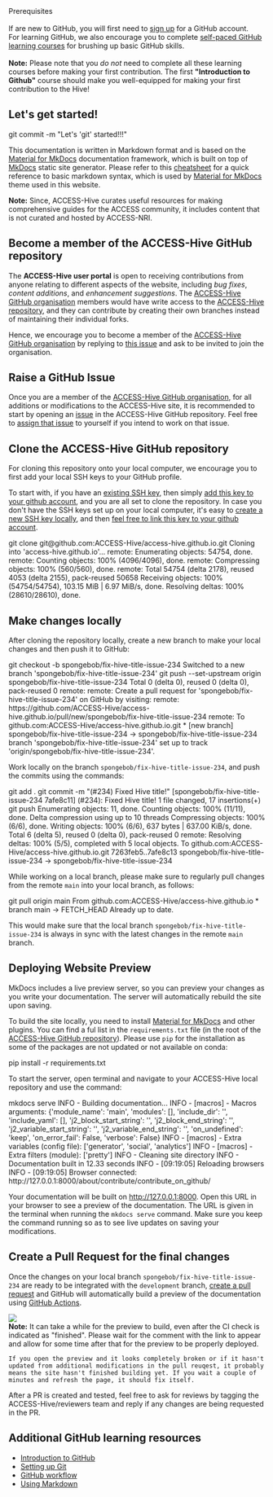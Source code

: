 <div class="flex-container with-border with-padding">
    <div class="med-text bold">Prerequisites</div>
    <br>
    <div>
        <i class="fa-regular fa-square-check nri-green-color with-padding"></i> If are new to GitHub, you will first need to <a href="https://github.com" target="_blank">sign up</a> for a GitHub account.
        <br>
        <i class="fa-regular fa-lightbulb nri-orange-color with-padding"></i> 
        For learning GitHub, we also encourage you to complete <a href="#additional-github-learning-resources" target="_blank">self-paced GitHub learning courses</a> for brushing up basic GitHub skills. 
        <br>
        <br>
        <div class="markdown-notes">
        <b>Note:</b> Please note that you <i>do not</i> need to complete all these learning courses before making your first contribution. The first
        <b>"Introduction to Github"</b> course should make you well-equipped for making your first contribution to the Hive!
        </div>
    </div>
</div>

## Let's get started! 

<terminal-window>
    <terminal-line data="input">git commit -m "Let's 'git' started!!!"</terminal-line>
    <terminal-line></terminal-line>
    <terminal-line data="progress"></terminal-line>
</terminal-window>

This documentation is written in Markdown format and is based on the <a href="https://squidfunk.github.io/mkdocs-material/" target="_blank">Material for MkDocs</a> documentation framework, which is built on top of <a href="https://www.mkdocs.org" target="_blank">MkDocs</a> static site generator. Please refer to this <a href="https://www.markdownguide.org/cheat-sheet/" target="_blank">cheatsheet</a> for a quick reference to basic markdown syntax, which is used by <a href="https://squidfunk.github.io/mkdocs-material/" target="_blank">Material for MkDocs</a> theme used in this website.

<div class="markdown-notes">
    <b>Note:</b> Since, ACCESS-Hive curates useful resources for making comprehensive guides for the ACCESS community, it includes content that is not curated and hosted by ACCESS-NRI. 
</div>

## Become a member of the ACCESS-Hive GitHub repository

The <b>ACCESS-Hive user portal</b> is open to receiving contributions from anyone relating to different aspects of the website, including <i>bug fixes</i>, <i>content additions</i>, and <i>enhancement suggestions</i>. The <a href="https://github.com/ACCESS-Hive" target="_blank">ACCESS-Hive GitHub organisation</a> members would have write access to the <a href="https://github.com/ACCESS-Hive/access-hive.github.io/" target="_blank">ACCESS-Hive repository</a>, and they can contribute by creating their own branches instead of maintaining their individual forks.

Hence, we encourage you to become a member of the <a href="https://github.com/ACCESS-Hive" target="_blank">ACCESS-Hive GitHub organisation</a> by replying to <a href="https://github.com/ACCESS-Hive/access-hive.github.io/issues/179" target="_blank">this issue</a> and ask to be invited to join the organisation. 

## Raise a GitHub Issue

Once you are a member of the <a href="https://github.com/ACCESS-Hive" target="_blank">ACCESS-Hive GitHub organisation</a>, for all additions or modifications to the ACCESS-Hive site, it is recommended to start by opening an <a href="https://github.com/ACCESS-Hive/access-hive.github.io/issues">issue</a> in the ACCESS-Hive GitHub repository. Feel free to <a href="https://docs.github.com/en/issues/tracking-your-work-with-issues/" target="_blank">assign that issue</a> to yourself if you intend to work on that issue.

## Clone the ACCESS-Hive GitHub repository

For cloning this repository onto your local computer, we encourage you to first add your local SSH keys to your GitHub profile. 

To start with, if you have an <a href="https://docs.github.com/en/authentication/connecting-to-github-with-ssh/checking-for-existing-ssh-keys" target="_blank">existing SSH key</a>, then simply <a href="https://docs.github.com/en/authentication/connecting-to-github-with-ssh/adding-a-new-ssh-key-to-your-github-account" target="_blank">add this key to your github account</a>, and you are all set to clone the repository. In case you don't have the SSH keys set up on your local computer, it's easy to <a href="https://docs.github.com/en/authentication/connecting-to-github-with-ssh/generating-a-new-ssh-key-and-adding-it-to-the-ssh-agent" target="_blank">create a new SSH key locally</a>, and then <a href="https://docs.github.com/en/authentication/connecting-to-github-with-ssh/adding-a-new-ssh-key-to-your-github-account" target="_blank">feel free to link this key to your github account</a>. 

<terminal-window>
    <terminal-line data="input">git clone git@github.com:ACCESS-Hive/access-hive.github.io.git</terminal-line>
    <terminal-line></terminal-line>
    <terminal-line>Cloning into 'access-hive.github.io'...</terminal-line>
<terminal-line>remote: Enumerating objects: 54754, done.</terminal-line>
<terminal-line>remote: Counting objects: 100% (4096/4096), done.</terminal-line>
<terminal-line>remote: Compressing objects: 100% (560/560), done.</terminal-line>
<terminal-line>remote: Total 54754 (delta 2178), reused 4053 (delta 2155), pack-reused 50658</terminal-line>
<terminal-line>Receiving objects: 100% (54754/54754), 103.15 MiB | 6.97 MiB/s, done.</terminal-line>
<terminal-line>Resolving deltas: 100% (28610/28610), done.</terminal-line>
</terminal-window>

## Make changes locally
After cloning the repository locally, create a new branch to make your local changes and then push it to GitHub: 

<terminal-window>
    <terminal-line data="input">git checkout -b spongebob/fix-hive-title-issue-234</terminal-line>
    <terminal-line>Switched to a new branch 'spongebob/fix-hive-title-issue-234'</terminal-line>
</terminal-window>
<terminal-window>
    <terminal-line data="input">git push --set-upstream origin spongebob/fix-hive-title-issue-234</terminal-line>
    <terminal-line>Total 0 (delta 0), reused 0 (delta 0), pack-reused 0</terminal-line>
    <terminal-line>remote: </terminal-line>
    <terminal-line>remote: Create a pull request for 'spongebob/fix-hive-title-issue-234' on GitHub by visiting:</terminal-line>
    <terminal-line>remote:      https://github.com/ACCESS-Hive/access-hive.github.io/pull/new/spongebob/fix-hive-title-issue-234</terminal-line>
    <terminal-line>remote: </terminal-line>
    <terminal-line>To github.com:ACCESS-Hive/access-hive.github.io.git</terminal-line>
    <terminal-line>* [new branch]        spongebob/fix-hive-title-issue-234 -> spongebob/fix-hive-title-issue-234</terminal-line>
    <terminal-line>branch 'spongebob/fix-hive-title-issue-234' set up to track 'origin/spongebob/fix-hive-title-issue-234'.</terminal-line>
</terminal-window>

Work locally on the branch `spongebob/fix-hive-title-issue-234`, and push the commits using the commands:

<terminal-window>
    <terminal-line data="input">git add . </terminal-line>
    <terminal-line></terminal-line>
    <terminal-line data="input">git commit -m "(#234) Fixed Hive title!" </terminal-line>
    <terminal-line>[spongebob/fix-hive-title-issue-234 7afe8c11] (#234): Fixed Hive title!</terminal-line>
    <terminal-line>1 file changed, 17 insertions(+)</terminal-line>
    <terminal-line></terminal-line>
    <terminal-line data="input">git push</terminal-line>
    <terminal-line>Enumerating objects: 11, done.</terminal-line>
    <terminal-line>Counting objects: 100% (11/11), done.</terminal-line>
    <terminal-line>Delta compression using up to 10 threads</terminal-line>
    <terminal-line>Compressing objects: 100% (6/6), done.</terminal-line>
    <terminal-line>Writing objects: 100% (6/6), 637 bytes | 637.00 KiB/s, done.</terminal-line>
    <terminal-line>Total 6 (delta 5), reused 0 (delta 0), pack-reused 0</terminal-line>
    <terminal-line>remote: Resolving deltas: 100% (5/5), completed with 5 local objects.</terminal-line>
    <terminal-line>To github.com:ACCESS-Hive/access-hive.github.io.git</terminal-line>
        <terminal-line>7263feb5..7afe8c13  spongebob/fix-hive-title-issue-234 -> spongebob/fix-hive-title-issue-234</terminal-line>
</terminal-window>

While working on a local branch, please make sure to regularly pull changes from the remote `main` into your local branch, as follows:

<terminal-window>
    <terminal-line data="input">git pull origin main</terminal-line>
    <terminal-line>From github.com:ACCESS-Hive/access-hive.github.io</terminal-line>
    <terminal-line>* branch              main -> FETCH_HEAD</terminal-line>
    <terminal-line>Already up to date.</terminal-line>
</terminal-window>

This would make sure that the local branch `spongebob/fix-hive-title-issue-234` is always in sync with the latest changes in the remote `main` branch.

## Deploying Website Preview
MkDocs includes a live preview server, so you can preview your changes as you write your documentation. The server will automatically rebuild the site upon saving. 

To build the site locally, you need to install <a href="https://squidfunk.github.io/mkdocs-material/" target="_blank">Material for MkDocs</a> and other plugins. You can find a ful list in the `requirements.txt` file (in the root of the <a href="https://github.com/ACCESS-Hive/access-hive.github.io/" target="_blank">ACCESS-Hive GitHub repository</a>). Please use `pip` for the installation as some of the packages are not updated or not available on conda:

<terminal-window>
    <terminal-line data="input">pip install -r requirements.txt</terminal-line>
</terminal-window>

To start the server, open terminal and navigate to your ACCESS-Hive local repository and use the command:

<terminal-window>
    <terminal-line data="input">mkdocs serve</terminal-line>
    <terminal-line>INFO     -  Building documentation...</terminal-line>
    <terminal-line>INFO     -  [macros] - Macros arguments: {'module_name': 'main', 'modules': [], 'include_dir': '', 'include_yaml': [], 'j2_block_start_string': '', 'j2_block_end_string': '',
            'j2_variable_start_string': '', 'j2_variable_end_string': '', 'on_undefined': 'keep', 'on_error_fail': False, 'verbose': False}</terminal-line>
    <terminal-line>INFO     -  [macros] - Extra variables (config file): ['generator', 'social', 'analytics']</terminal-line>
    <terminal-line>INFO     -  [macros] - Extra filters (module): ['pretty']</terminal-line>
    <terminal-line>INFO     -  Cleaning site directory</terminal-line>
    <terminal-line>INFO     -  Documentation built in 12.33 seconds</terminal-line>
    <terminal-line>INFO     -  [09:19:05] Reloading browsers</terminal-line>
    <terminal-line>INFO     -  [09:19:05] Browser connected: http://127.0.0.1:8000/about/contribute/contribute_on_github/</terminal-line>
</terminal-window>

Your documentation will be built on http://127.0.0.1:8000. Open this URL in your browser to see a preview of the documentation. The URL is given in the terminal when running the `mkdocs serve` command. Make sure you keep the command running so as to see live updates on saving your modifications. 

## Create a Pull Request for the final changes

Once the changes on your local branch `spongebob/fix-hive-title-issue-234` are ready to be integrated with the `development` branch, <a href="https://docs.github.com/en/pull-requests/collaborating-with-pull-requests/proposing-changes-to-your-work-with-pull-requests/creating-a-pull-request" target="_blank">create a pull request</a> and GitHub will automatically build a preview of the documentation using <a href="https://docs.github.com/en/actions" target="_blank">GitHub Actions</a>. 

<img src="/assets/github-preview-link.png">

<div class="markdown-notes">
    <b>Note:</b> It can take a while for the preview to build, even after the CI check is indicated as "finished". Please wait for the comment with the link to appear and allow for some time after that for the preview to be properly deployed. 

    If you open the preview and it looks completely broken or if it hasn't updated from additional modifications in the pull reuqest, it probably means the site hasn't finished building yet. If you wait a couple of minutes and refresh the page, it should fix itself. 
</div>

After a PR is created and tested, feel free to ask for reviews by tagging the ACCESS-Hive/reviewers team and reply if any changes are being requested in the PR. 

## Additional GitHub learning resources 

- <a href="https://github.com/skills/introduction-to-github" target="_blank">Introduction to GitHub</a>
- <a href="https://docs.github.com/en/get-started/quickstart/set-up-git" target="_blank">Setting up Git</a>
- <a href="https://docs.github.com/en/get-started/quickstart/github-flow" target="_blank">GitHub workflow</a>
- <a href="https://github.com/skills/communicate-using-markdown" target="_blank">Using Markdown</a>